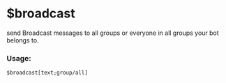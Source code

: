 # $broadcast

send Broadcast messages to all groups or everyone in all groups your bot belongs to.

### Usage:

```plain
$broadcast[text;group/all]
```
